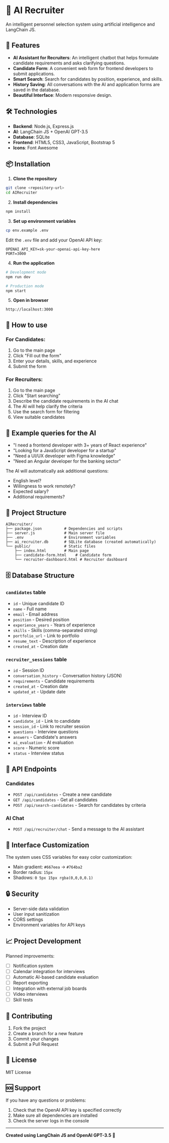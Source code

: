 # 🤖 AI Recruiter

An intelligent personnel selection system using artificial intelligence and LangChain JS.

## 🚀 Features

- **AI Assistant for Recruiters**: An intelligent chatbot that helps formulate candidate requirements and asks clarifying questions.
- **Candidate Form**: A convenient web form for frontend developers to submit applications.
- **Smart Search**: Search for candidates by position, experience, and skills.
- **History Saving**: All conversations with the AI and application forms are saved in the database.
- **Beautiful Interface**: Modern responsive design.

## 🛠 Technologies

- **Backend**: Node.js, Express.js
- **AI**: LangChain JS + OpenAI GPT-3.5
- **Database**: SQLite
- **Frontend**: HTML5, CSS3, JavaScript, Bootstrap 5
- **Icons**: Font Awesome

## 📦 Installation

1. **Clone the repository**
```bash
git clone <repository-url>
cd AIRecruiter
```

2. **Install dependencies**
```bash
npm install
```

3. **Set up environment variables**
```bash
cp env.example .env
```

Edit the `.env` file and add your OpenAI API key:
```env
OPENAI_API_KEY=sk-your-openai-api-key-here
PORT=3000
```

4. **Run the application**
```bash
# Development mode
npm run dev

# Production mode
npm start
```

5. **Open in browser**
```
http://localhost:3000
```

## 🎯 How to use

### For Candidates:
1. Go to the main page
2. Click "Fill out the form"
3. Enter your details, skills, and experience
4. Submit the form

### For Recruiters:
1. Go to the main page
2. Click "Start searching"
3. Describe the candidate requirements in the AI chat
4. The AI will help clarify the criteria
5. Use the search form for filtering
6. View suitable candidates

## 💬 Example queries for the AI

- "I need a frontend developer with 3+ years of React experience"
- "Looking for a JavaScript developer for a startup"
- "Need a UI/UX developer with Figma knowledge"
- "Need an Angular developer for the banking sector"

The AI will automatically ask additional questions:
- English level?
- Willingness to work remotely?
- Expected salary?
- Additional requirements?

## 📁 Project Structure

```
AIRecruiter/
├── package.json          # Dependencies and scripts
├── server.js             # Main server file
├── .env                  # Environment variables
├── ai_recruiter.db       # SQLite database (created automatically)
└── public/               # Static files
    ├── index.html        # Main page
    ├── candidate-form.html    # Candidate form
    └── recruiter-dashboard.html # Recruiter dashboard
```

## 🗄️ Database Structure

### `candidates` table
- `id` - Unique candidate ID
- `name` - Full name
- `email` - Email address
- `position` - Desired position
- `experience_years` - Years of experience
- `skills` - Skills (comma-separated string)
- `portfolio_url` - Link to portfolio
- `resume_text` - Description of experience
- `created_at` - Creation date

### `recruiter_sessions` table
- `id` - Session ID
- `conversation_history` - Conversation history (JSON)
- `requirements` - Candidate requirements
- `created_at` - Creation date
- `updated_at` - Update date

### `interviews` table
- `id` - Interview ID
- `candidate_id` - Link to candidate
- `session_id` - Link to recruiter session
- `questions` - Interview questions
- `answers` - Candidate's answers
- `ai_evaluation` - AI evaluation
- `score` - Numeric score
- `status` - Interview status

## 🔧 API Endpoints

### Candidates
- `POST /api/candidates` - Create a new candidate
- `GET /api/candidates` - Get all candidates
- `POST /api/search-candidates` - Search for candidates by criteria

### AI Chat
- `POST /api/recruiter/chat` - Send a message to the AI assistant

## 🎨 Interface Customization

The system uses CSS variables for easy color customization:
- Main gradient: `#667eea` → `#764ba2`
- Border radius: `15px`
- Shadows: `0 5px 15px rgba(0,0,0,0.1)`

## 🔒 Security

- Server-side data validation
- User input sanitization
- CORS settings
- Environment variables for API keys

## 📈 Project Development

Planned improvements:
- [ ] Notification system
- [ ] Calendar integration for interviews
- [ ] Automatic AI-based candidate evaluation
- [ ] Report exporting
- [ ] Integration with external job boards
- [ ] Video interviews
- [ ] Skill tests

## 🤝 Contributing

1. Fork the project
2. Create a branch for a new feature
3. Commit your changes
4. Submit a Pull Request

## 📄 License

MIT License

## 🆘 Support

If you have any questions or problems:
1. Check that the OpenAI API key is specified correctly
2. Make sure all dependencies are installed
3. Check the server logs in the console

---

**Created using LangChain JS and OpenAI GPT-3.5** 🤖 